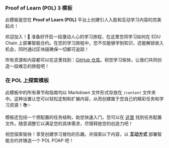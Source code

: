 ### Proof of Learn (POL) 3 模板

此模板是您在 **Proof of Learn (POL)** 平台上创建引人入胜和互动学习内容的完美起点！

欢迎加入！👋 准备好开启一段激动人心的学习旅程，在这里您将学习如何在 EDU Chain 上部署智能合约。在您的学习旅程中，您不仅能够学到知识，还能解锁收入机会，同时通过区块链确保一切都可追踪！

所有资源和内容都可以在这里找到：[GitHub 仓库](https://github.com/PoLearn/pol-template)。祝您学习愉快，让我们共同创造一段难忘的旅程吧！

### 在 POL 上探索模板

此模板中的所有章节和指南均以 Markdown 文件形式存放在 `/content` 文件夹中。这种设置让您可以轻松定制和扩展内容，从而创建属于您自己的精彩任务和学习资源！📚✨

模板还包括一个预配置的任务结构，助您快速入门。您可以在 [这里](https://github.com/5208980/pol-template/blob/master/quest.config.json) 找到任务配置文件。随意调整它以满足您的具体需求，尽情释放您的创造力吧！

祝您探索愉快！享受创建学习冒险的乐趣，并探索以下内容，以 **互动方式** 部署智能合约并铸造一个 POL POAP 吧！